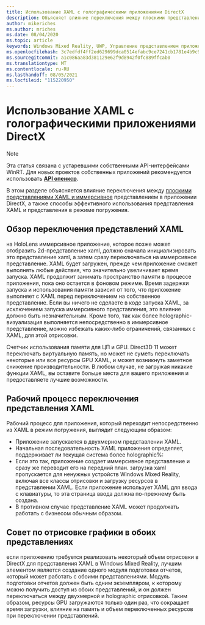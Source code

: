 ```yaml
---
title: Использование XAML с голографическими приложениями DirectX
description: Объясняет влияние переключения между плоскими представлениями XAML и иммерсивное представлением в приложении DirectX, а также позволяет эффективно использовать представление XAML и режим погружения.
author: mikeriches
ms.author: mriches
ms.date: 08/04/2020
ms.topic: article
keywords: Windows Mixed Reality, UWP, Управление представлением приложений, XAML, клавиатура, пошаговое руководство, DirectX
ms.openlocfilehash: 3c7edfdf4ff2ed629699dca0514efabc9ce7241cb1781e4b9c914ad4bff1f900
ms.sourcegitcommit: a1c086aa83d381129e62f9d8942f0fc889ffcab0
ms.translationtype: MT
ms.contentlocale: ru-RU
ms.lasthandoff: 08/05/2021
ms.locfileid: "115220950"
---
```

# <a name="using-xaml-with-holographic-directx-apps"></a>Использование XAML с голографическими приложениями DirectX

> [!NOTE]
> Эта статья связана с устаревшими собственными API-интерфейсами WinRT.  Для новых проектов собственных приложений рекомендуется использовать **[API опенкср](../native/openxr-getting-started.md)**.

В этом разделе объясняется влияние переключения между [плоскими представлениями XAML и иммерсивное](../../design/app-views.md) представлением в приложении DirectX, а также способы эффективного использования представления XAML и представления в режиме погружения.

## <a name="xaml-view-switching-overview"></a>Обзор переключения представлений XAML

на HoloLens иммерсивное приложение, которое позже может отобразить 2d-представление xaml, должно сначала инициализировать это представление xaml, а затем сразу переключаться на иммерсивное представление. XAML будет загружен, прежде чем приложение сможет выполнять любые действия, что значительно увеличивает время запуска. XAML продолжит занимать пространство памяти в процессе приложения, пока оно остается в фоновом режиме. Время задержки запуска и использования памяти зависит от того, что приложение выполняет с XAML перед переключением на собственное представление. Если вы ничего не сделаете в коде запуска XAML, за исключением запуска иммерсивного представления, это влияние должно быть незначительным. Кроме того, так как более holographic-визуализация выполняется непосредственно в иммерсивное представление, можно избежать каких-либо ограничений, связанных с XAML, для этой отрисовки.

Счетчик использования памяти для ЦП и GPU. Direct3D 11 может переключать виртуальную память, но может не суметь переключать некоторые или все ресурсы GPU XAML, и может возникнуть заметное снижение производительности. В любом случае, не загружая никакие функции XAML, вы оставите больше места для вашего приложения и предоставляете лучшие возможности.

## <a name="xaml-view-switching-workflow"></a>Рабочий процесс переключения представления XAML

Рабочий процесс для приложения, который переходит непосредственно из XAML в режим погружения, выглядит следующим образом:
* Приложение запускается в двухмерном представлении XAML.
* Начальная последовательность XAML приложения определяет, поддерживает ли текущая система более holographic%:
* Если это так, приложение создает иммерсивное представление и сразу же переводит его на передний план. загрузка xaml пропускается для ненужных устройств Windows Mixed Reality, включая все классы отрисовки и загрузку ресурсов в представлении XAML. Если приложение использует XAML для ввода с клавиатуры, то эта страница ввода должна по-прежнему быть создана.
* В противном случае представление XAML может продолжать работать с бизнесом обычным образом.

## <a name="tip-for-rendering-graphics-across-both-views"></a>Совет по отрисовке графики в обоих представлениях

если приложению требуется реализовать некоторый объем отрисовки в DirectX для представления XAML в Windows Mixed Reality, лучшим элементом является создание одного модуля подготовки отчетов, который может работать с обоими представлениями. Модуль подготовки отчетов должен быть одним экземпляром, к которому можно получить доступ из обоих представлений, и он должен переключаться между двухмерной и holographic отрисовкой. Таким образом, ресурсы GPU загружаются только один раз, что сокращает время загрузки, влияние на память и объем переключенных ресурсов при переключении представлений.
